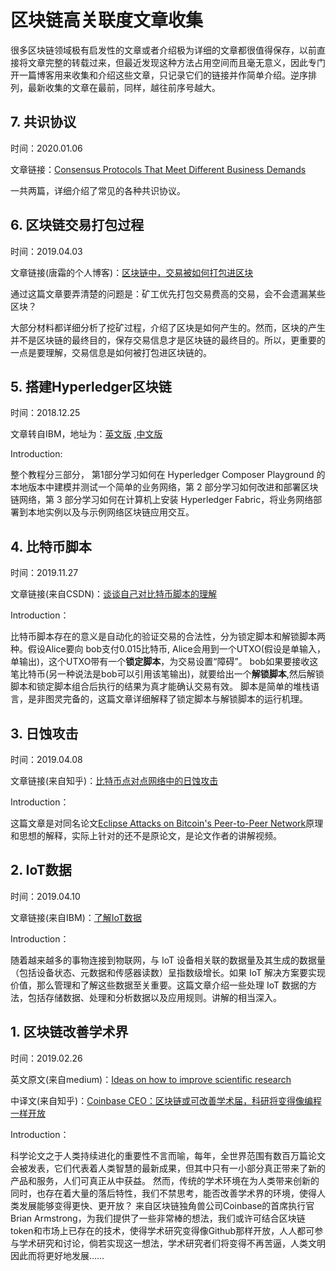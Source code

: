 # 区块链高关联度文章收集


很多区块链领域极有启发性的文章或者介绍极为详细的文章都很值得保存，以前直接将文章完整的转载过来，但最近发现这种方法占用空间而且毫无意义，因此专门开一篇博客用来收集和介绍这些文章，只记录它们的链接并作简单介绍。逆序排列，最新收集的文章在最前，同样，越往前序号越大。

## 7. 共识协议

时间：2020.01.06

文章链接：[Consensus Protocols That Meet Different Business Demands]( https://blockchain.intellectsoft.net/blog/consensus-protocols-that-meet-different-business-demands/ )

一共两篇，详细介绍了常见的各种共识协议。

## 6. 区块链交易打包过程

时间：2019.04.03

文章链接(唐霜的个人博客)：[区块链中，交易被如何打包进区块](https://www.tangshuang.net/4097.html)

通过这篇文章要弄清楚的问题是：矿工优先打包交易费高的交易，会不会遗漏某些区块？

大部分材料都详细分析了挖矿过程，介绍了区块是如何产生的。然而，区块的产生并不是区块链的最终目的，保存交易信息才是区块链的最终目的。所以，更重要的一点是要理解，交易信息是如何被打包进区块链的。

## 5. 搭建Hyperledger区块链

时间：2018.12.25

文章转自IBM，地址为：[英文版](https://www.ibm.com/developerworks/cloud/library/cl-model-test-your-blockchain-network-with-hyperledger-composer-playground/index.html) ,[中文版](https://www.ibm.com/developerworks/cn/cloud/library/cl-model-test-your-blockchain-network-with-hyperledger-composer-playground/index.html?ca=drs-)

Introduction:

整个教程分三部分， 第1部分学习如何在 Hyperledger Composer Playground 的本地版本中建模并测试一个简单的业务网络，第 2 部分学习如何改进和部署区块链网络，第 3 部分学习如何在计算机上安装 Hyperledger Fabric，将业务网络部署到本地实例以及与示例网络区块链应用交互。

## 4. 比特币脚本

时间：2019.11.27

文章链接(来自CSDN)：[谈谈自己对比特币脚本的理解](https://blog.csdn.net/pony_maggie/article/details/73656597)

Introduction：

比特币脚本存在的意义是自动化的验证交易的合法性，分为锁定脚本和解锁脚本两种。假设Alice要向 bob支付0.015比特币, Alice会用到一个UTXO(假设是单输入，单输出)，这个UTXO带有一个**锁定脚本**，为交易设置“障碍”。 bob如果要接收这笔比特币(另一种说法是bob可以引用该笔输出)，就要给出一个**解锁脚本**,然后解锁脚本和锁定脚本组合后执行的结果为真才能确认交易有效。  脚本是简单的堆栈语言，是非图灵完备的，这篇文章详细解释了锁定脚本与解锁脚本的运行机理。

## 3. 日蚀攻击

时间：2019.04.08

文章链接(来自知乎)：[比特币点对点网络中的日蚀攻击](https://zhuanlan.zhihu.com/p/42446193)

Introduction：

这篇文章是对同名论文[Eclipse Attacks on Bitcoin's Peer-to-Peer Network](https://www.usenix.org/system/files/conference/usenixsecurity15/sec15-paper-heilman.pdf)原理和思想的解释，实际上针对的还不是原论文，是论文作者的讲解视频。

## 2. IoT数据

时间：2019.04.10

文章链接(来自IBM)：[了解IoT数据](https://www.ibm.com/developerworks/cn/iot/library/iot-lp301-iot-manage-data/index.html)

Introduction：

随着越来越多的事物连接到物联网，与 IoT 设备相关联的数据量及其生成的数据量（包括设备状态、元数据和传感器读数）呈指数级增长。如果 IoT 解决方案要实现价值，那么管理和了解这些数据至关重要。这篇文章介绍一些处理 IoT 数据的方法，包括存储数据、处理和分析数据以及应用规则。讲解的相当深入。

## 1. 区块链改善学术界

时间：2019.02.26

英文原文(来自medium)：[Ideas on how to improve scientific research](https://medium.com/@barmstrong/ideas-on-how-to-improve-scientific-research-9e2e56474132)

中译文(来自知乎)：[Coinbase CEO：区块链或可改善学术届，科研将变得像编程一样开放](https://zhuanlan.zhihu.com/p/57732457)

Introduction：

科学论文之于人类持续进化的重要性不言而喻，每年，全世界范围有数百万篇论文会被发表，它们代表着人类智慧的最新成果，但其中只有一小部分真正带来了新的产品和服务，人们可真正从中获益。
然而，传统的学术环境在为人类带来创新的同时，也存在着大量的落后特性，我们不禁思考，能否改善学术界的环境，使得人类发展能够变得更快、更开放？
来自区块链独角兽公司Coinbase的首席执行官Brian Armstrong，为我们提供了一些非常棒的想法，我们或许可结合区块链token和市场上已存在的技术，使得学术研究变得像Github那样开放，人人都可参与学术研究和讨论，倘若实现这一想法，学术研究者们将变得不再苦逼，人类文明因此而将更好地发展…… 
